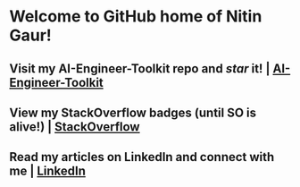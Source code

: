 # Welcome to GitHub home of Nitin Gaur!

## Visit my AI-Engineer-Toolkit repo and *star* it!    |   [AI-Engineer-Toolkit](https://github.com/nigaur/ai-engineer-toolkit/)

## View my StackOverflow badges (until SO is alive!)     |   [StackOverflow](https://stackoverflow.com/users/1166503/nitin-gaur)

## Read my articles on LinkedIn and connect with me    |   [LinkedIn](https://www.linkedin.com/in/nitingaur/)
